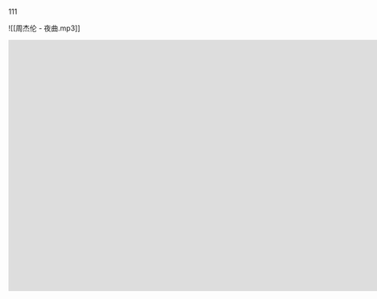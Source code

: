 111

![[周杰伦 - 夜曲.mp3]]

<iframe src="https://player.bilibili.com/player.html?aid=962306187&bvid=BV1nH4y1d7QG&cid=1304180379&p=1&danmaku=1" width="6100%" height="500" scrolling="no" border="0" frameborder="no" framespacing="0" allowfullscreen="true" > </iframe>


